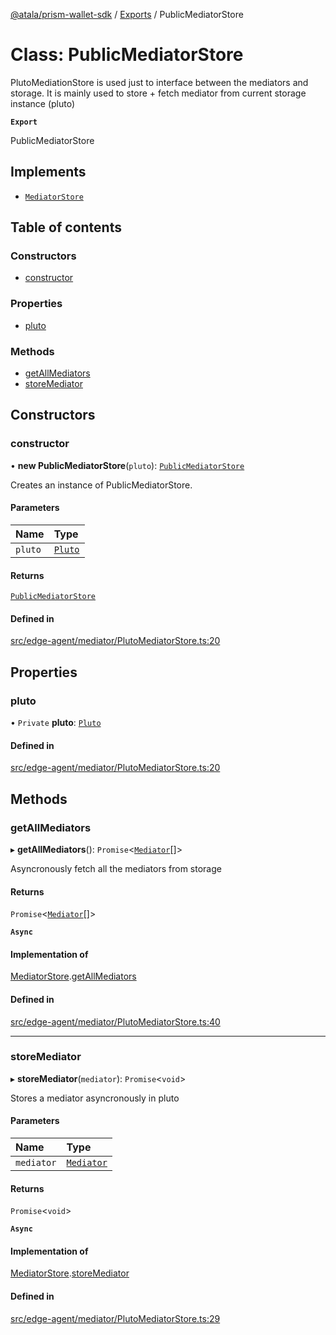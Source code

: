 [@atala/prism-wallet-sdk](../README.md) / [Exports](../modules.md) / PublicMediatorStore

# Class: PublicMediatorStore

PlutoMediationStore is used just to interface between the mediators and storage.
It is mainly used to store + fetch mediator from current storage instance (pluto)

**`Export`**

PublicMediatorStore

## Implements

- [`MediatorStore`](../interfaces/MediatorStore.md)

## Table of contents

### Constructors

- [constructor](PublicMediatorStore.md#constructor)

### Properties

- [pluto](PublicMediatorStore.md#pluto)

### Methods

- [getAllMediators](PublicMediatorStore.md#getallmediators)
- [storeMediator](PublicMediatorStore.md#storemediator)

## Constructors

### constructor

• **new PublicMediatorStore**(`pluto`): [`PublicMediatorStore`](PublicMediatorStore.md)

Creates an instance of PublicMediatorStore.

#### Parameters

| Name | Type |
| :------ | :------ |
| `pluto` | [`Pluto`](../interfaces/Domain.Pluto-1.md) |

#### Returns

[`PublicMediatorStore`](PublicMediatorStore.md)

#### Defined in

[src/edge-agent/mediator/PlutoMediatorStore.ts:20](https://github.com/hyperledger/identus-edge-agent-sdk-ts/blob/c632f0efed4b3d905476bd3d4312ebd50a8d0a12/src/edge-agent/mediator/PlutoMediatorStore.ts#L20)

## Properties

### pluto

• `Private` **pluto**: [`Pluto`](../interfaces/Domain.Pluto-1.md)

#### Defined in

[src/edge-agent/mediator/PlutoMediatorStore.ts:20](https://github.com/hyperledger/identus-edge-agent-sdk-ts/blob/c632f0efed4b3d905476bd3d4312ebd50a8d0a12/src/edge-agent/mediator/PlutoMediatorStore.ts#L20)

## Methods

### getAllMediators

▸ **getAllMediators**(): `Promise`\<[`Mediator`](../interfaces/Domain.Mediator.md)[]\>

Asyncronously fetch all the mediators from storage

#### Returns

`Promise`\<[`Mediator`](../interfaces/Domain.Mediator.md)[]\>

**`Async`**

#### Implementation of

[MediatorStore](../interfaces/MediatorStore.md).[getAllMediators](../interfaces/MediatorStore.md#getallmediators)

#### Defined in

[src/edge-agent/mediator/PlutoMediatorStore.ts:40](https://github.com/hyperledger/identus-edge-agent-sdk-ts/blob/c632f0efed4b3d905476bd3d4312ebd50a8d0a12/src/edge-agent/mediator/PlutoMediatorStore.ts#L40)

___

### storeMediator

▸ **storeMediator**(`mediator`): `Promise`\<`void`\>

Stores a mediator asyncronously in pluto

#### Parameters

| Name | Type |
| :------ | :------ |
| `mediator` | [`Mediator`](../interfaces/Domain.Mediator.md) |

#### Returns

`Promise`\<`void`\>

**`Async`**

#### Implementation of

[MediatorStore](../interfaces/MediatorStore.md).[storeMediator](../interfaces/MediatorStore.md#storemediator)

#### Defined in

[src/edge-agent/mediator/PlutoMediatorStore.ts:29](https://github.com/hyperledger/identus-edge-agent-sdk-ts/blob/c632f0efed4b3d905476bd3d4312ebd50a8d0a12/src/edge-agent/mediator/PlutoMediatorStore.ts#L29)
